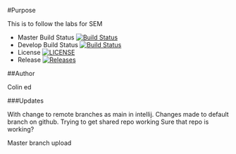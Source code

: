 #Purpose

This is to follow the labs for SEM

- Master Build Status [![Build Status](https://travis-ci.com/X2ThaHeart/sem.svg?branch=master)](https://travis-ci.com/X2ThaHeart/sem)
- Develop Build Status [![Build Status](https://travis-ci.com/X2ThaHeart/sem.svg?branch=develop)](https://travis-ci.com/X2ThaHeart/sem)
- License [![LICENSE](https://img.shields.io/github/license/X2ThaHeart/sem.svg?style=flat-square)](https://github.com/X2ThaHeart/sem/blob/master/LICENSE)
- Release [![Releases](https://img.shields.io/github/release/X2ThaHeart/sem/all.svg?style=flat-square)](https://github.com/X2ThaHeart/sem/releases)

##Author

Colin ed

###Updates

With change to remote branches as main in intellij.
Changes made to default branch on github.
Trying to get shared repo working
Sure that repo is working?

Master branch upload